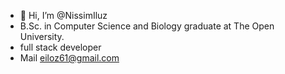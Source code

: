 - 👋 Hi, I’m @NissimIluz
- B.Sc. in Computer Science and Biology graduate at The Open University.
- full stack developer
- Mail eiloz61@gmail.com
<!---
NissimIluz/NissimIluz is a ✨ special ✨ repository because its `README.md` (this file) appears on your GitHub profile.
You can click the Preview link to take a look at your changes.
--->
